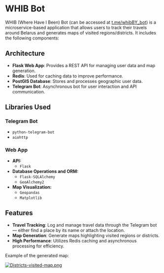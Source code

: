 # WHIB Bot

WHIB (Where Have I Been) Bot (can be accessed at [t.me/whibBY_bot]()) is a microservice-based application that allows users to track their travels around Belarus and generates maps of visited regions/districts. It includes the following components:

## Architecture
* **Flask Web App**: Provides a REST API for managing user data and map generation.
* **Redis**: Used for caching data to improve performance.
* **PostGIS Database**: Stores and processes geographic user data.
* **Telegram Bot**: Asynchronous bot for user interaction and API communication.
## Libraries Used

### Telegram Bot
- `python-telegram-bot`
- `aiohttp`

### Web App
- **API:**
  - `Flask`
- **Database Operations and ORM:**
  - `Flask-SQLAlchemy`
  - `GeoAlchemy2`
- **Map Visualization:**
  - `Geopandas`
  - `Matplotlib`
        
        

## Features
* **Travel Tracking**: Log and manage travel data through the Telegram bot — either find a place by its name or attach the location.
* **Map Generation**: Generate maps highlighting visited regions or districts.
* **High Performance**: Utilizes Redis caching and asynchronous processing for efficiency.

Example of the generated map:

[![Districts-visited-map.png](https://i.postimg.cc/mDqjC1C3/Districts-visited-map.png)](https://postimg.cc/hzLVqjCh)